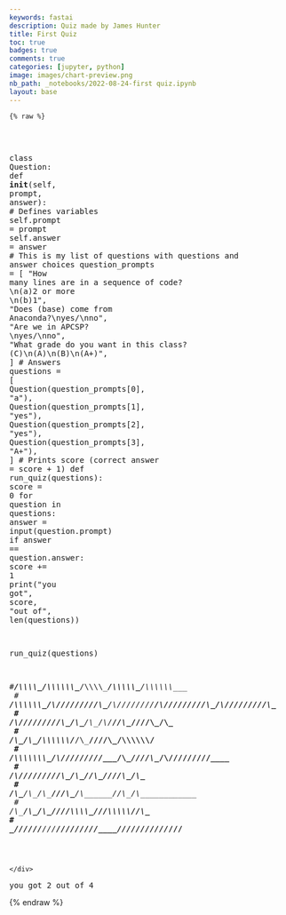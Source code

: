 ```yaml
---
keywords: fastai
description: Quiz made by James Hunter
title: First Quiz
toc: true 
badges: true
comments: true
categories: [jupyter, python]
image: images/chart-preview.png
nb_path: _notebooks/2022-08-24-first quiz.ipynb
layout: base
---
```


<!--
#################################################
### THIS FILE WAS AUTOGENERATED! DO NOT EDIT! ###
#################################################
# file to edit: _notebooks/2022-08-24-first quiz.ipynb
-->

<div class="container" id="notebook-container">
        
    {% raw %}
    
<div class="cell border-box-sizing code_cell rendered">
<div class="input">

<div class="inner_cell">
    <div class="input_area">
<div class=" highlight hl-ipython3"><pre><span></span> 
 
<span class="k">class</span> <span class="nc">Question</span><span class="p">:</span>
     <span class="k">def</span> <span class="fm">__init__</span><span class="p">(</span><span class="bp">self</span><span class="p">,</span> <span class="n">prompt</span><span class="p">,</span> <span class="n">answer</span><span class="p">):</span> <span class="c1"># Defines variables</span>
          <span class="bp">self</span><span class="o">.</span><span class="n">prompt</span> <span class="o">=</span> <span class="n">prompt</span>
          <span class="bp">self</span><span class="o">.</span><span class="n">answer</span> <span class="o">=</span> <span class="n">answer</span>
 <span class="c1"># This is my list of questions with questions and answer choices</span>
<span class="n">question_prompts</span> <span class="o">=</span> <span class="p">[</span>
     <span class="s2">&quot;How many lines are in a sequence of code? </span><span class="se">\n</span><span class="s2">(a)2 or more </span><span class="se">\n</span><span class="s2">(b)1&quot;</span><span class="p">,</span>
     <span class="s2">&quot;Does (base) come from Anaconda?</span><span class="se">\n</span><span class="s2">yes/</span><span class="se">\n</span><span class="s2">no&quot;</span><span class="p">,</span>
     <span class="s2">&quot;Are we in APCSP? </span><span class="se">\n</span><span class="s2">yes/</span><span class="se">\n</span><span class="s2">no&quot;</span><span class="p">,</span>
     <span class="s2">&quot;What grade do you want in this class? (C)</span><span class="se">\n</span><span class="s2">(A)</span><span class="se">\n</span><span class="s2">(B)</span><span class="se">\n</span><span class="s2">(A+)&quot;</span><span class="p">,</span>
<span class="p">]</span>
<span class="c1"># Answers</span>
<span class="n">questions</span> <span class="o">=</span> <span class="p">[</span>
     <span class="n">Question</span><span class="p">(</span><span class="n">question_prompts</span><span class="p">[</span><span class="mi">0</span><span class="p">],</span> <span class="s2">&quot;a&quot;</span><span class="p">),</span>
     <span class="n">Question</span><span class="p">(</span><span class="n">question_prompts</span><span class="p">[</span><span class="mi">1</span><span class="p">],</span> <span class="s2">&quot;yes&quot;</span><span class="p">),</span>
     <span class="n">Question</span><span class="p">(</span><span class="n">question_prompts</span><span class="p">[</span><span class="mi">2</span><span class="p">],</span> <span class="s2">&quot;yes&quot;</span><span class="p">),</span>
     <span class="n">Question</span><span class="p">(</span><span class="n">question_prompts</span><span class="p">[</span><span class="mi">3</span><span class="p">],</span> <span class="s2">&quot;A+&quot;</span><span class="p">),</span>
<span class="p">]</span>
<span class="c1"># Prints score (correct answer = score + 1)</span>
<span class="k">def</span> <span class="nf">run_quiz</span><span class="p">(</span><span class="n">questions</span><span class="p">):</span>
     <span class="n">score</span> <span class="o">=</span> <span class="mi">0</span>
     <span class="k">for</span> <span class="n">question</span> <span class="ow">in</span> <span class="n">questions</span><span class="p">:</span>
          <span class="n">answer</span> <span class="o">=</span> <span class="nb">input</span><span class="p">(</span><span class="n">question</span><span class="o">.</span><span class="n">prompt</span><span class="p">)</span>
          <span class="k">if</span> <span class="n">answer</span> <span class="o">==</span> <span class="n">question</span><span class="o">.</span><span class="n">answer</span><span class="p">:</span>
               <span class="n">score</span> <span class="o">+=</span> <span class="mi">1</span>
     <span class="nb">print</span><span class="p">(</span><span class="s2">&quot;you got&quot;</span><span class="p">,</span> <span class="n">score</span><span class="p">,</span> <span class="s2">&quot;out of&quot;</span><span class="p">,</span> <span class="nb">len</span><span class="p">(</span><span class="n">questions</span><span class="p">))</span>
 
<span class="n">run_quiz</span><span class="p">(</span><span class="n">questions</span><span class="p">)</span>
 
<span class="c1">#_____/\\\\\\\\\_____/\\\\\\\\\\\\\__________/\\\\\\\\\_____/\\\\\\\\\\\____/\\\\\\\\\\\\\___        </span>
<span class="c1"># ___/\\\\\\\\\\\\\__\/\\\/////////\\\_____/\\\////////____/\\\/////////\\\_\/\\\/////////\\\_      </span>
<span class="c1">#  __/\\\/////////\\\_\/\\\_______\/\\\___/\\\/____________\//\\\______\///__\/\\\_______\/\\\_      </span>
<span class="c1">#   _\/\\\_______\/\\\_\/\\\\\\\\\\\\\/___/\\\_______________\////\\\_________\/\\\\\\\\\\\\\/__    </span>
<span class="c1">#    _\/\\\\\\\\\\\\\\\_\/\\\/////////____\/\\\__________________\////\\\______\/\\\/////////____    </span>
<span class="c1">#     _\/\\\/////////\\\_\/\\\_____________\//\\\____________________\////\\\___\/\\\_____________  </span>
<span class="c1">#      _\/\\\_______\/\\\_\/\\\______________\///\\\___________/\\\______\//\\\__\/\\\_____________  </span>
<span class="c1">#       _\/\\\_______\/\\\_\/\\\________________\////\\\\\\\\\_\///\\\\\\\\\\\/___\/\\\_____________</span>
<span class="c1">#        _\///________\///__\///____________________\/////////____\///////////_____\///______________</span>
 
</pre></div>

    </div>
</div>
</div>

<div class="output_wrapper">
<div class="output">

<div class="output_area">

<div class="output_subarea output_stream output_stdout output_text">
<pre>you got 2 out of 4
</pre>
</div>
</div>

</div>
</div>

</div>
    {% endraw %}

</div>
 

